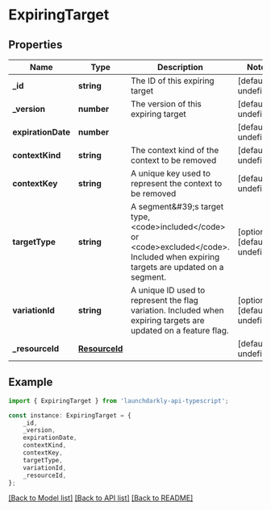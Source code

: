 # ExpiringTarget


## Properties

Name | Type | Description | Notes
------------ | ------------- | ------------- | -------------
**_id** | **string** | The ID of this expiring target | [default to undefined]
**_version** | **number** | The version of this expiring target | [default to undefined]
**expirationDate** | **number** |  | [default to undefined]
**contextKind** | **string** | The context kind of the context to be removed | [default to undefined]
**contextKey** | **string** | A unique key used to represent the context to be removed | [default to undefined]
**targetType** | **string** | A segment\&#39;s target type, &lt;code&gt;included&lt;/code&gt; or &lt;code&gt;excluded&lt;/code&gt;. Included when expiring targets are updated on a segment. | [optional] [default to undefined]
**variationId** | **string** | A unique ID used to represent the flag variation. Included when expiring targets are updated on a feature flag. | [optional] [default to undefined]
**_resourceId** | [**ResourceId**](ResourceId.md) |  | [default to undefined]

## Example

```typescript
import { ExpiringTarget } from 'launchdarkly-api-typescript';

const instance: ExpiringTarget = {
    _id,
    _version,
    expirationDate,
    contextKind,
    contextKey,
    targetType,
    variationId,
    _resourceId,
};
```

[[Back to Model list]](../README.md#documentation-for-models) [[Back to API list]](../README.md#documentation-for-api-endpoints) [[Back to README]](../README.md)
